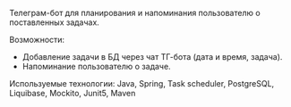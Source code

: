 Телеграм-бот для планирования и напоминания пользователю о поставленных задачах.

Возможности:
- Добавление задачи в БД через чат ТГ-бота (дата и время, задача).
- Напоминание пользователю о задаче.

Используемые технологии: Java, Spring, Task scheduler, PostgreSQL, Liquibase, Mockito, Junit5, Maven

